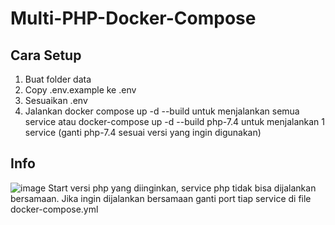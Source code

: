 # Multi-PHP-Docker-Compose

## Cara Setup
1. Buat folder data
2. Copy .env.example ke .env
3. Sesuaikan .env
4. Jalankan docker compose up -d --build untuk menjalankan semua service atau docker-compose up -d --build php-7.4 untuk menjalankan 1 service (ganti php-7.4 sesuai versi yang ingin digunakan)


## Info
![image](https://github.com/chandika7d/Multi-PHP-Docker-Compose/assets/20274245/d1e029e2-e5a6-4339-842b-506ece3c85fb)
Start versi php yang diinginkan, service php tidak bisa dijalankan bersamaan. Jika ingin dijalankan bersamaan ganti port tiap service di file docker-compose.yml
